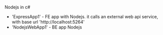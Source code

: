 Nodejs in c#
- 'ExpressApp1' - FE app with Nodejs. it calls an external web api service, with base url 'http://localhost:5264'
- 'NodejsWebApp1' - BE app Nodejs
